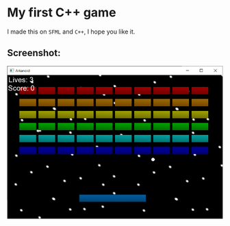 # My first C++ game

I made this on ```SFML``` and ```C++```, I hope you like it.

## Screenshot:
<img src="screenshot.png">